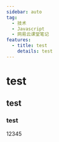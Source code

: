 ```yaml
---
sidebar: auto
tag:
  - 技术
  - Javascript
  - 网易云课堂笔记
features:
  - title: test
    details: test
---
```


# test

## test

### test

12345
